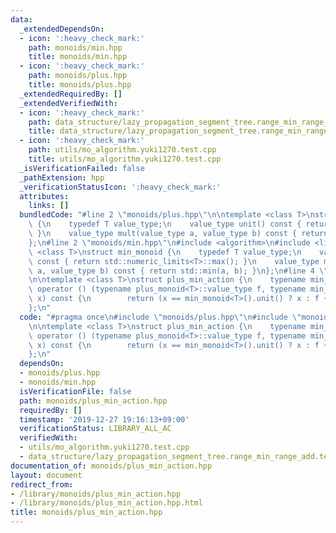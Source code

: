 ```yaml
---
data:
  _extendedDependsOn:
  - icon: ':heavy_check_mark:'
    path: monoids/min.hpp
    title: monoids/min.hpp
  - icon: ':heavy_check_mark:'
    path: monoids/plus.hpp
    title: monoids/plus.hpp
  _extendedRequiredBy: []
  _extendedVerifiedWith:
  - icon: ':heavy_check_mark:'
    path: data_structure/lazy_propagation_segment_tree.range_min_range_add.test.cpp
    title: data_structure/lazy_propagation_segment_tree.range_min_range_add.test.cpp
  - icon: ':heavy_check_mark:'
    path: utils/mo_algorithm.yuki1270.test.cpp
    title: utils/mo_algorithm.yuki1270.test.cpp
  _isVerificationFailed: false
  _pathExtension: hpp
  _verificationStatusIcon: ':heavy_check_mark:'
  attributes:
    links: []
  bundledCode: "#line 2 \"monoids/plus.hpp\"\n\ntemplate <class T>\nstruct plus_monoid\
    \ {\n    typedef T value_type;\n    value_type unit() const { return value_type();\
    \ }\n    value_type mult(value_type a, value_type b) const { return a + b; }\n\
    };\n#line 2 \"monoids/min.hpp\"\n#include <algorithm>\n#include <limits>\n\ntemplate\
    \ <class T>\nstruct min_monoid {\n    typedef T value_type;\n    value_type unit()\
    \ const { return std::numeric_limits<T>::max(); }\n    value_type mult(value_type\
    \ a, value_type b) const { return std::min(a, b); }\n};\n#line 4 \"monoids/plus_min_action.hpp\"\
    \n\ntemplate <class T>\nstruct plus_min_action {\n    typename min_monoid<T>::value_type\
    \ operator () (typename plus_monoid<T>::value_type f, typename min_monoid<T>::value_type\
    \ x) const {\n        return (x == min_monoid<T>().unit() ? x : f + x);\n    }\n\
    };\n"
  code: "#pragma once\n#include \"monoids/plus.hpp\"\n#include \"monoids/min.hpp\"\
    \n\ntemplate <class T>\nstruct plus_min_action {\n    typename min_monoid<T>::value_type\
    \ operator () (typename plus_monoid<T>::value_type f, typename min_monoid<T>::value_type\
    \ x) const {\n        return (x == min_monoid<T>().unit() ? x : f + x);\n    }\n\
    };\n"
  dependsOn:
  - monoids/plus.hpp
  - monoids/min.hpp
  isVerificationFile: false
  path: monoids/plus_min_action.hpp
  requiredBy: []
  timestamp: '2019-12-27 19:16:13+09:00'
  verificationStatus: LIBRARY_ALL_AC
  verifiedWith:
  - utils/mo_algorithm.yuki1270.test.cpp
  - data_structure/lazy_propagation_segment_tree.range_min_range_add.test.cpp
documentation_of: monoids/plus_min_action.hpp
layout: document
redirect_from:
- /library/monoids/plus_min_action.hpp
- /library/monoids/plus_min_action.hpp.html
title: monoids/plus_min_action.hpp
---
```

